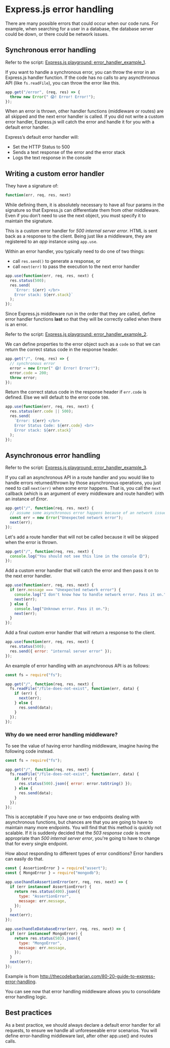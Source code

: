 # Express.js error handling

There are many possible errors that could occur when our code runs. For example, when searching for a user in a database, the database server could be down, or there could be network issues.

## Synchronous error handling

Refer to the script: [Express.js playground: error_handler_example_1](https://github.com/thoughtworks-jumpstart/express-playground/blob/master/error_handler_example_1.js).

If you want to handle a synchronous error, you can throw the error in an Express.js handler function. If the code has no calls to any asyncthronous API (like `fs.readFile`), you can throw the error like this.

```js
app.get("/error", (req, res) => {
  throw new Error(" 😱! Error! Error!");
});
```

When an error is thrown, other handler functions (middleware or routes) are all skipped and the next error handler is called. If you did not write a custom error handler, Express.js will catch the error and handle it for you with a default error handler.

Express’s default error handler will:

- Set the HTTP Status to 500
- Sends a text response of the error and the error stack
- Logs the text response in the console

## Writing a custom error handler

They have a signature of:

```js
function(err, req, res, next)
```

While defining them, it is absolutely necessary to have all four params in the signature so that Express.js can differentiate them from other middleware. Even if you don’t need to use the next object, you must specify it to maintain the signature.

This is a custom error handler for _500 internal server error_. HTML is sent back as a response to the client. Being just like a middleware, they are registered to an _app_ instance using `app.use`.

Within an error handler, you typically need to do one of two things:

- call `res.send()` to generate a response, or
- call `next(err)` to pass the execution to the next error handler

```js
app.use(function(err, req, res, next) {
  res.status(500);
  res.send(
    `Error: ${err} </br>
    Error stack: ${err.stack}`
  );
});
```

Since Express.js middleware run in the order that they are called, define error handler functions **last** so that they will be correctly called when there is an error.

Refer to the script: [Express.js playground: error_handler_example_2](https://github.com/thoughtworks-jumpstart/express-playground/blob/master/error_handler_example_2.js).

We can define properties to the error object such as a `code` so that we can return the correct status code in the response header.

```js
app.get("/", (req, res) => {
  // synchronous error
  error = new Error(" 😱! Error! Error!");
  error.code = 200;
  throw error;
});
```

Return the correct status code in the response header if `err.code` is defined. Else we will default to the error code `500`.

```js
app.use(function(err, req, res, next) {
  res.status(err.code || 500);
  res.send(
    `Error: ${err} </br>
    Error Status Code: ${err.code} <br>
    Error stack: ${err.stack}`
  );
});
```

## Asynchronous error handling

Refer to the script: [Express.js playground: error_handler_example_3](https://github.com/thoughtworks-jumpstart/express-playground/blob/master/error_handler_example_3.js).

If you call an asynchronous API in a route handler and you would like to handle errors returned/thrown by those asynchronous operations, you just need to call `next(err)` when some error happens. That is, you call the `next` callback (which is an argument of every middleware and route handler) with an instance of _Error_.

```js
app.get("/", function(req, res, next) {
  // assume some asynchronous error happens because of an network issue
  const err = new Error("Unexpected network error");
  next(err);
});
```

Let's add a route handler that will not be called because it will be skipped when the error is thrown.

```js
app.get("/", function(req, res, next) {
  console.log("You should not see this line in the console 😡");
});
```

Add a custom error handler that will catch the error and then pass it on to the next error handler.

```js
app.use(function(err, req, res, next) {
  if (err.message === "Unexpected network error") {
    console.log("I don't know how to handle network error. Pass it on.");
    next(err);
  } else {
    console.log("Unknown error. Pass it on.");
    next(err);
  }
});
```

Add a final custom error handler that will return a response to the client.

```js
app.use(function(err, req, res, next) {
  res.status(500);
  res.send({ error: "internal server error" });
});
```

An example of error handling with an asynchronous API is as follows:

```js
const fs = require("fs");

app.get("/", function(req, res, next) {
  fs.readFile("/file-does-not-exist", function(err, data) {
    if (err) {
      next(err);
    } else {
      res.send(data);
    }
  });
});
```

### Why do we need error handling middleware?

To see the value of having error handling middleware, imagine having the following code instead.

```js
const fs = require("fs");

app.get("/", function(req, res, next) {
  fs.readFile("/file-does-not-exist", function(err, data) {
    if (err) {
      res.status(500).json({ error: error.toString() });
    } else {
      res.send(data);
    }
  });
});
```

This is acceptable if you have one or two endpoints dealing with asynchronous functions, but chances are that you are going to have to maintain many more endpoints. You will find that this method is quickly not scalable. If it is suddenly decided that the _503 response code_ is more appropriate than _500 internal server error_, you're going to have to change that for every single endpoint.

How about responding to different types of error conditions? Error handlers can easily do that.

```js
const { AssertionError } = require("assert");
const { MongoError } = require("mongodb");

app.use(handleAssertionError(err, req, res, next) => {
  if (err instanceof AssertionError) {
    return res.status(400).json({
      type: "AssertionError",
      message: err.message,
    });
  }
  next(err);
});

app.use(handleDatabaseError(err, req, res, next) => {
  if (err instanceof MongoError) {
    return res.status(503).json({
      type: "MongoError",
      message: err.message,
    });
  }
  next(err);
});
```

Example is from http://thecodebarbarian.com/80-20-guide-to-express-error-handling.

You can see now that error handling middleware allows you to consolidate error handling logic.

## Best practices

As a best practice, we should always declare a default error handler for all requests, to ensure we handle all unforeseeable error scenarios. You will define error-handling middleware last, after other app.use() and routes calls.
